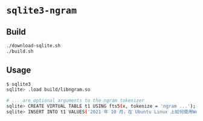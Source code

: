 # `sqlite3-ngram`

## Build

```bash
./download-sqlite.sh
./build.sh
```

## Usage

```bash
$ sqlite3
sqlite> .load build/libngram.so

# ... are optional arguments to the ngram tokenizer
sqlite> CREATE VIRTUAL TABLE t1 USING fts5(x, tokenize = 'ngram ...');
sqlite> INSERT INTO t1 VALUES('2021 年 10 月，在 Ubuntu Linux 上如何使用WeChat ？');
```

